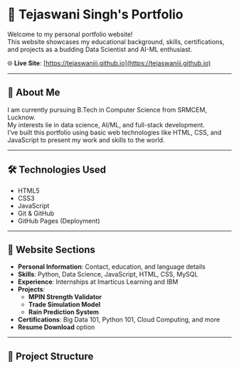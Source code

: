 # 💼 Tejaswani Singh's Portfolio

Welcome to my personal portfolio website!  
This website showcases my educational background, skills, certifications, and projects as a budding Data Scientist and AI-ML enthusiast.

🌐 **Live Site**: [https://tejaswaniii.github.io](https://tejaswaniii.github.io)

---

## 📌 About Me

I am currently pursuing B.Tech in Computer Science from SRMCEM, Lucknow.  
My interests lie in data science, AI/ML, and full-stack development.  
I’ve built this portfolio using basic web technologies like HTML, CSS, and JavaScript to present my work and skills to the world.

---

## 🛠️ Technologies Used

- HTML5
- CSS3
- JavaScript
- Git & GitHub
- GitHub Pages (Deployment)

---

## 🧾 Website Sections

- **Personal Information**: Contact, education, and language details
- **Skills**: Python, Data Science, JavaScript, HTML, CSS, MySQL
- **Experience**: Internships at Imarticus Learning and IBM
- **Projects**:
  - **MPIN Strength Validator**
  - **Trade Simulation Model**
  - **Rain Prediction System**
- **Certifications**: Big Data 101, Python 101, Cloud Computing, and more
- **Resume Download** option

---

## 📁 Project Structure

